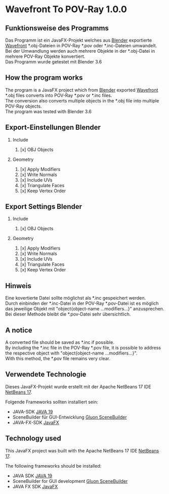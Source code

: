 # Wavefront To POV-Ray 1.0.0

## Funktionsweise des Programms

Das Programm ist ein JavaFX-Projekt welches aus [Blender](https://en.wikipedia.org/wiki/Blender_(software)) exportierte [Wavefront](https://en.wikipedia.org/wiki/Wavefront_.obj_file) *.obj-Dateien in POV-Ray *.pov oder *.inc-Dateien umwandelt.</br>
Bei der Umwandlung werden auch mehrere Objekte in der *.obj-Datei in mehrere POV-Ray Objekte konvertiert.</br>
Das Programm wurde getestet mit Blender 3.6

## How the program works

The program is a JavaFX project which from [Blender](https://en.wikipedia.org/wiki/Blender_(software)) exported [Wavefront](https://en.wikipedia.org/wiki/Wavefront_.obj_file ) *.obj files converts into POV-Ray *.pov or *.inc files.</br>
The conversion also converts multiple objects in the *.obj file into multiple POV-Ray objects.</br>
The program was tested with Blender 3.6

## Export-Einstellungen Blender

1. Include
    1. [x] OBJ Objects

2. Geometry
    1. [x] Apply Modifiers
    2. [x] Write Normals
    3. [x] Include UVs
    4. [x] Triangulate Faces
    5. [x] Keep Vertex Order

## Export Settings Blender

1. Include
    1. [x] OBJ Objects

2. Geometry
    1. [x] Apply Modifiers
    2. [x] Write Normals
    3. [x] Include UVs
    4. [x] Triangulate Faces
    5. [x] Keep Vertex Order

## Hinweis

Eine kovertierte Datei sollte möglichst als *.inc gespeichert werden.</br>
Durch einbinden der *.inc-Datei in der POV-Ray *.pov-Datei ist es möglich das jeweilige Objekt mit "object{object-name ...modifiers...}" anzusprechen.</br>
Bei dieser Methode bleibt die *.pov-Datei sehr übersichtlich.

## A notice

A converted file should be saved as *.inc if possible.</br>
By including the *.inc file in the POV-Ray *.pov file, it is possible to address the respective object with "object{object-name ...modifiers...}".</br>
With this method, the *.pov file remains very clear.

## Verwendete Technologie

Dieses JavaFX-Projekt wurde erstellt mit der Apache NetBeans 17 IDE [NetBeans 17](https://netbeans.apache.org/).

Folgende Frameworks sollten installiert sein:

- JAVA-SDK [JAVA 19](https://www.oracle.com/java/technologies/javase/jdk19-archive-downloads.html)
- SceneBuilder für GUI-Entwicklung [Gluon SceneBuilder](https://gluonhq.com/products/scene-builder/)
- JAVA-FX-SDK [JavaFX](https://gluonhq.com/products/javafx/)

## Technology used

This JavaFX project was built with the Apache NetBeans 17 IDE [NetBeans 17](https://netbeans.apache.org/).

The following frameworks should be installed:

- JAVA SDK [JAVA 19](https://www.oracle.com/java/technologies/javase/jdk19-archive-downloads.html)
- SceneBuilder for GUI development [Gluon SceneBuilder](https://gluonhq.com/products/scene-builder/)
- JAVA FX SDK [JavaFX](https://gluonhq.com/products/javafx/)
